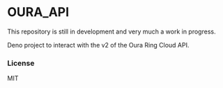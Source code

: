 # OURA_API

This repository is still in development and very much a work in progress.

Deno project to interact with the v2 of the Oura Ring Cloud API.

### License

MIT
